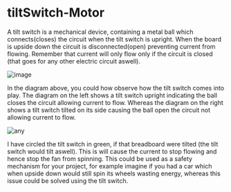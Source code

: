 # tiltSwitch-Motor
A tilt switch is a mechanical device, containing a metal ball which connects(closes) the circuit when the tilt switch is upright.
When the board is upside down the circuit is disconnected(open) preventing current from flowing. Remember that current will only 
flow only if the circuit is closed (that goes for any other electric circuit aswell).

![image](https://user-images.githubusercontent.com/87940534/176727672-9ed0aaff-405f-4cbe-9463-00f828a75a91.png)
 
 In the diagram above, you could how observe how the tilt switch comes into play. The diagram on the left shows a tilt switch upright 
 indicating the ball closes the circuit allowing current to flow. Whereas the diagram on the right shows a tilt switch tilted on its 
 side causing the ball open the circuit not allowing current to flow.

![any](https://user-images.githubusercontent.com/87940534/176731644-793fcf2f-22a0-4f2b-aa03-08f9905e6de0.jpg)

I have circled the tilt switch in green, if that breadboard were tilted (the tilt switch would tilt aswell). This is will cause the 
current to stop flowing and hence stop the fan from spinning. This could be used as a safety mechanism for your project, for example
imagine if you had a car which when upside down would still spin its wheels wasting energy, whereas this issue could be solved using 
the tilt switch. 
